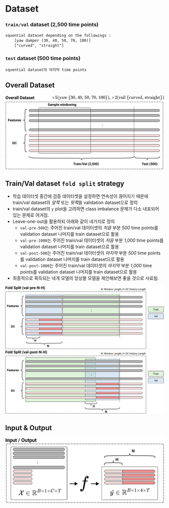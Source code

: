 # Dataset 

### `train/val` dataset (2,500 time points)
    squential dataset depending on the followings :
        [yaw damper (30, 40, 50, 70, 100)]
        ["curved", "straight"]
### `test` dataset (500 time points)
    squential dataset의 마지막 time points

## Overall Dataset
<img src="images/dataset.png">

## Train/Val dataset `fold split` strategy
- 학습 데이터셋 중간에 검증 데이터셋을 설정하면 연속성이 끊어지기 때문에 train/val dataset의 *앞쪽* 또는 *뒷쪽*을 validation dataset으로 정의
- train/val dataset의 `y` plot을 고려하면 class imbalance 문제가 다소 내포되어 있는 문제로 여겨짐.
- Leave-one-out을 활용하되 아래와 같이 네가지로 정의
    - `val-pre-500`는 주어진 train/val 데이터셋의 *처음* 부분 *500* time points를 validation dataset 나머지를 train dataset으로 활용
    - `val-pre-1000`는 주어진 train/val 데이터셋의 *처음* 부분 *1,000* time points를 validation dataset 나머지를 train dataset으로 활용
    - `val-post-500`는 주어진 train/val 데이터셋의 *마지막* 부분 *500* time points를 validation dataset 나머지를 train dataset으로 활용
    - `val-post-1000`는 주어진 train/val 데이터셋의 *마지막* 부분 *1,000* time points를 validation dataset 나머지를 train dataset으로 활용
- 최종적으로 획득되는 네개 모델의 앙상블 모델을 제안해보면 좋을 것으로 사료됨.

<img src="images/fold_pre.png">
<img src="images/fold_post.png">

## Input & Output

<img src="images/input_output.png">
